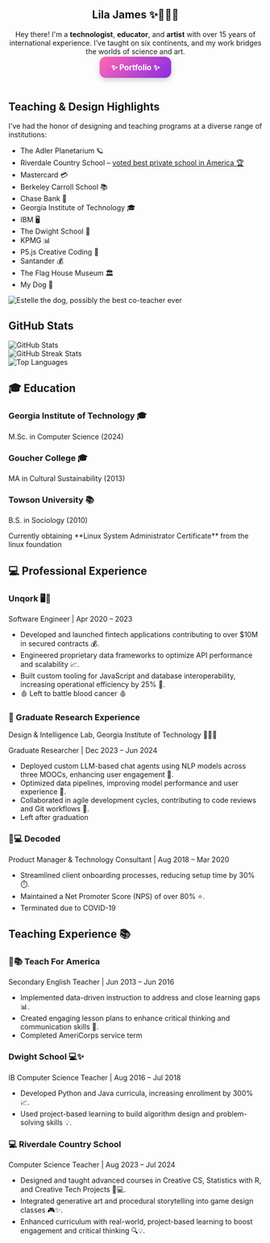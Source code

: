 
<html lang="en">
<head>
  <meta charset="UTF-8" />
  <meta name="viewport" content="width=device-width, initial-scale=1.0" />
  <title>✨ Project Sparkle ✨</title>
  <link href="{{ '/assets/css/styles.css' | relative_url }}" rel="stylesheet" />
</head>

<body class="cats">


<header>
<section class="intro-section">
  <div class="container">
    <h1 class="intro-heading">Lila James <span class="emoji">✨👩‍💻🌙</span></h1>
    <p class="intro-text">
      Hey there! I'm a <strong>technologist</strong>, <strong>educator</strong>, and <strong>artist</strong> with over 15 years of international experience. 
      I’ve taught on six continents, and my work bridges the worlds of science and art. 
      <br>
      <center><a href="https://github.com/LilaShiba"
           style="background: linear-gradient(135deg, #ff69b4, #8a2be2); color: white; padding: 0.75em 1.5em; border-radius: 12px; text-decoration: none; font-weight: bold; font-size: 1.1em; box-shadow: 0 4px 12px rgba(0, 0, 0, 0.2); transition: transform 0.2s ease-in-out;"
           aria-label="Learn about Lila">
          ✨ Portfolio ✨
        </a></center>
    </p>
  </div> 
  </section>
</header>

<section class="step">
  <div class="container">
    <h2>Teaching & Design Highlights</h2>
    <p>I've had the honor of designing and teaching programs at a diverse range of institutions:</p>
   <ul class="institution-list">
    <li>The Adler Planetarium 🪐</li>
    <li>
      Riverdale Country School –
      <a href="https://www.niche.com/k12/riverdale-country-school-bronx-ny/" target="_blank" rel="noopener" class="styled-link">
        voted best private school in America 🏆
      </a>
    </li>
    <li>Mastercard 💳</li>
    <li>Berkeley Carroll School 📚</li>
    <li>Chase Bank 🏦</li>
    <li>Georgia Institute of Technology 🎓</li>
    <li>IBM 🖥️</li>
    <li>The Dwight School 🏫</li>
    <li>KPMG 📊</li>
    <li>P5.js Creative Coding 🎨</li>
    <li>Santander 💰</li>
    <li>The Flag House Museum 🏛️</li>
    <li>My Dog 🐶</li>
  </ul>
    <div class="image-container">
      <img src="../assets/imgs/estelle.jpg" alt="Estelle the dog, possibly the best co-teacher ever" class="dog-photo" />
    </div>
  </div>
</section>
<section class="step glow-hover">
  <div class="container">
    <h2>GitHub Stats</h2>
    <div class="github-stats-container">
      <div class="github-stats-item">
        <img
          src="https://github-readme-stats.vercel.app/api?username=LilaShiba&show_icons=true&theme=radical&count_private=true"
          alt="GitHub Stats"
        />
      </div>
      <div class="github-stats-item">
        <img
          src="https://github-readme-streak-stats.herokuapp.com/?user=LilaShiba&theme=radical"
          alt="GitHub Streak Stats"
        />
      </div>
      <div class="github-stats-item">
        <img
          src="https://github-readme-stats.vercel.app/api/top-langs/?username=LilaShiba&layout=compact&theme=radical"
          alt="Top Languages"
        />
      </div>
    </div>
  </div>
</section>
<section class="step">
  <div class="container">
    <div class="section-header">
      <h2>🎓 Education</h2>
    </div>
    <div class="content">
      <h3>Georgia Institute of Technology <span class="emoji">🎓</span></h3>
      <p>M.Sc. in Computer Science (2024)</p>
      <h3>Goucher College <span class="emoji">🎓</span></h3>
      <p>MA in Cultural Sustainability (2013)</p>
      <h3>Towson University <span class="emoji">📚</span></h3>
      <p>B.S. in Sociology (2010)</p>
      <p>Currently obtaining **Linux System Administrator Certificate** from the linux foundation</p>
    </div>

  </div>
</section>

<section class="section">
  <div class="container">
    <div class="section-header">
      <h2>💻 Professional Experience</h2>
    </div>
    <div class="step glow-hover">
      <h3>Unqork <span class="emoji">🖥️🌙</span></h3>
      <p>Software Engineer | Apr 2020 – 2023</p>
      <ul>
        <li>Developed and launched fintech applications contributing to over $10M in secured contracts 💰.</li>
        <li>Engineered proprietary data frameworks to optimize API performance and scalability 📈.</li>
        <li>Built custom tooling for JavaScript and database interoperability, increasing operational efficiency by 25% 🔧.</li>
        <li>🩸 Left to battle blood cancer 🩸</li>
      </ul>
    </div>
  </div>
</section>

<section class="step glow-hover">
  <div class="container">
    <h3>🔬 Graduate Research Experience</h3>
    <p>Design & Intelligence Lab, Georgia Institute of Technology <span class="emoji">🧑‍💻✨</span></p>
    <p>Graduate Researcher | Dec 2023 – Jun 2024</p>
    <ul>
      <li>Deployed custom LLM-based chat agents using NLP models across three MOOCs, enhancing user engagement 💬.</li>
      <li>Optimized data pipelines, improving model performance and user experience 🚀.</li>
      <li>Collaborated in agile development cycles, contributing to code reviews and Git workflows 🔄.</li>
      <li>Left after graduation</li>
    </ul>
  </div>
</section>

<section class="step glow-hover">
  <div class="container">
    <h3><span class="emoji">🔮💻</span> Decoded</h3>
    <p>Product Manager & Technology Consultant | Aug 2018 – Mar 2020</p>
    <ul>
      <li>Streamlined client onboarding processes, reducing setup time by 30% ⏱️.</li>
      <li>Maintained a Net Promoter Score (NPS) of over 80% ⭐.</li>
      <li>Terminated due to COVID-19</li>
    </ul>
  </div>
</section>

<section class="section">
  <div class="container">
    <div class="section-header">
      <h2>Teaching Experience 📚</h2>
    </div>
    <div class="step glow-hover">
      <h3><span class="emoji">🌸📚</span> Teach For America</h3>
      <p>Secondary English Teacher | Jun 2013 – Jun 2016</p>
      <ul>
        <li>Implemented data-driven instruction to address and close learning gaps 📊.</li>
        <li>Created engaging lesson plans to enhance critical thinking and communication skills 📝.</li>
        <li>Completed AmeriCorps service term</li>
      </ul>
    </div>
    <div class="step glow-hover">
      <h3>Dwight School <span class="emoji">💻✨</span></h3>
      <p>IB Computer Science Teacher | Aug 2016 – Jul 2018</p>
      <ul>
        <li>Developed Python and Java curricula, increasing enrollment by 300% 📈.</li>
        <li>Used project-based learning to build algorithm design and problem-solving skills 💡.</li>
      </ul>
    </div>
  </div>
</section>

<section class="step glow-hover">
  <div class="container">
    <h3>💻 Riverdale Country School</h3>
    <p>Computer Science Teacher | Aug 2023 – Jul 2024</p>
    <ul>
      <li>Designed and taught advanced courses in Creative CS, Statistics with R, and Creative Tech Projects 🎨💻.</li>
      <li>Integrated generative art and procedural storytelling into game design classes 🎮✨.</li>
      <li>Enhanced curriculum with real-world, project-based learning to boost engagement and critical thinking 🔍💡.</li>
    </ul>
  </div>
</section>

<script src="{{ site.baseurl }}/assets/js/cats.js"></script>
<script src="{{ site.baseurl }}/assets/js/mouse.js"></script>
<script src="{{ site.baseurl }}/assets/js/confetti.js"></script>
<script src="{{ site.baseurl }}/assets/js/expandEffect.js"></script>

</body>
</html>
